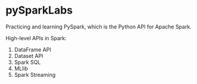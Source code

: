 # pySparkLabs
Practicing and learning PySpark, which is the Python API for Apache Spark.

High-level APIs in Spark:
1. DataFrame API
2. Dataset API
3. Spark SQL
4. MLlib
5. Spark Streaming
